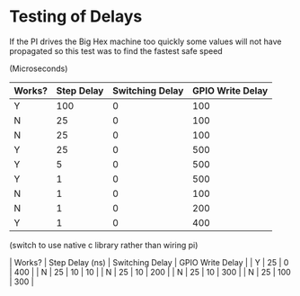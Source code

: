 # Testing of Delays
If the PI drives the Big Hex machine too quickly some values will not have propagated so this test was to find the fastest safe speed

(Microseconds)

| Works? | Step Delay  |  Switching Delay  | GPIO Write Delay  |
|--------|-------------|-------------------|-------------------|
|   Y    |     100     |         0         |         100       |
|   N    |      25     |         0         |         100       |
|   N    |      25     |         0         |         100       |
|   Y    |      25     |         0         |         500       |
|   Y    |       5     |         0         |         500       |
|   Y    |       1     |         0         |         500       |
|   N    |       1     |         0         |         100       |
|   N    |       1     |         0         |         200       |
|   Y    |       1     |         0         |         400       |

(switch to use native c library rather than wiring pi)

| Works? | Step Delay (ns) |  Switching Delay  | GPIO Write Delay  |
|   Y    |       25        |         0         |        400        |
|   N    |       25        |        10         |         10        |
|   N    |       25        |        10         |        200        |
|   N    |       25        |        10         |        300        |
|   N    |       25        |       100         |        300        |
